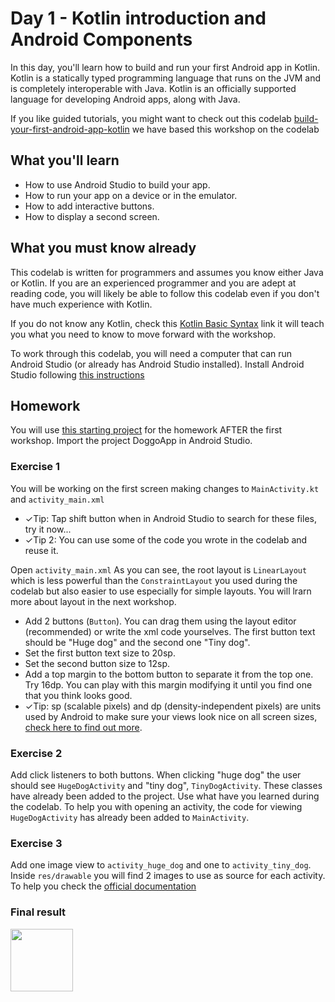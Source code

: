 # Day 1 - Kotlin introduction and Android Components

In this day, you'll learn how to build and run your first Android app in Kotlin. Kotlin is a statically typed programming language that runs on the JVM and is completely interoperable with Java. Kotlin is an officially supported language for developing Android apps, along with Java.

If you like guided tutorials, you might want to check out this codelab [build-your-first-android-app-kotlin](https://codelabs.developers.google.com/codelabs/build-your-first-android-app-kotlin/index.html?index=..%2F..index#0) we have based this workshop on the codelab 

## What you'll learn

- How to use Android Studio to build your app.
- How to run your app on a device or in the emulator.
- How to add interactive buttons.
- How to display a second screen.

## What you must know already

This codelab is written for programmers and assumes you know either Java or Kotlin. If you are an experienced programmer and you are adept at reading code, you will likely be able to follow this codelab even if you don't have much experience with Kotlin.

If you do not know any Kotlin, check this [Kotlin Basic Syntax](https://kotlinlang.org/docs/reference/basic-syntax.html) link it will teach you what you need to know to move forward with the workshop. 

To work through this codelab, you will need a computer that can run Android Studio (or already has Android Studio installed). Install Android Studio following [this instructions](https://github.com/WomenWhoCode/AndroidWorkshops_BCN/blob/master/Installation.md)


## Homework
You will use [this starting project](https://github.com/WomenWhoCode/AndroidWorkshops_BCN/tree/master/Day%201%20-%20Kotlin%20Basics/DoggoApp) for the homework AFTER the first workshop. Import the project DoggoApp in Android Studio.

### Exercise 1

You will be working on the first screen making changes to `MainActivity.kt` and `activity_main.xml`

* ✓Tip: Tap shift button when in Android Studio to search for these files, try it now...
* ✓Tip 2: You can use some of the code you wrote in the codelab and reuse it.

Open `activity_main.xml`
As you can see, the root layout is `LinearLayout` which is less powerful than the `ConstraintLayout` you used during the codelab but also easier to use especially for simple layouts. You will lrarn more about layout in the next workshop.
* Add 2 buttons (`Button`). You can drag them using the layout editor (recommended) or write the xml code yourselves.
The first button text should be "Huge dog" and the second one "Tiny dog".
* Set the first button text size to 20sp.
* Set the second button size to 12sp.
* Add a top margin to the bottom button to separate it from the top one. Try 16dp. You can play with this margin modifying it until you find one that you think looks good.
* ✓Tip: sp (scalable pixels) and dp (density-independent pixels) are units used by Android to make sure your views look nice on all screen sizes, [check here to find out more](https://developer.android.com/training/multiscreen/screendensities).


### Exercise 2

Add click listeners to both buttons. When clicking "huge dog" the user should see `HugeDogActivity` and "tiny dog", `TinyDogActivity`. These classes have already been added to the project. Use what have you learned during the codelab.
To help you with opening an activity, the code for viewing `HugeDogActivity` has already been added to `MainActivity`.


### Exercise 3

Add one image view to `activity_huge_dog` and one to `activity_tiny_dog`. Inside `res/drawable` you will find 2 images to use as source for each activity. To help you check the [official documentation](https://developer.android.com/reference/kotlin/android/widget/ImageView)

### Final result

<img src="https://user-images.githubusercontent.com/923280/56064626-da33e600-5d72-11e9-9c18-86f96cdae23e.gif" width="100" />
